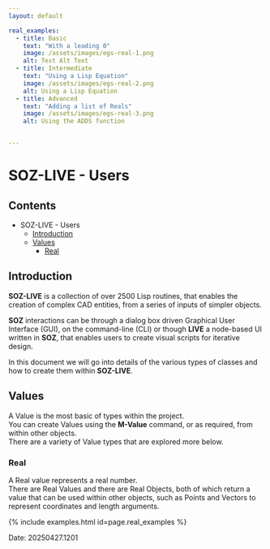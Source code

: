 ```yaml
---
layout: default

real_examples:
  - title: Basic
    text: "With a leading 0"
    image: /assets/images/egs-real-1.png    
    alt: Test Alt Text
  - title: Intermediate
    text: "Using a Lisp Equation"
    image: /assets/images/egs-real-2.png    
    alt: Using a Lisp Equation
  - title: Advanced
    text: "Adding a list of Reals"
    image: /assets/images/egs-real-3.png    
    alt: Using the ADDS function        


---
```

# SOZ-LIVE - Users

## Contents

- SOZ-LIVE - Users
  - [Introduction](#introduction)
  - [Values](#values)
    - [Real](#real)




## Introduction

**SOZ-LIVE** is a collection of over 2500 Lisp routines, that enables the creation of complex CAD entities, from a series of inputs of simpler objects.

**SOZ** interactions can be through a dialog box driven Graphical User Interface (GUI), on the command-line (CLI) or though **LIVE** a node-based UI written in **SOZ**, that enables users to create visual scripts for iterative design.

In this document we will go into details of the various types of classes and how to create them within **SOZ-LIVE**.


## Values

A Value is the most basic of types within the project.  
You can create Values using the **M-Value** command, or as required, from within other objects.  
There are a variety of Value types that are explored more below.  



### Real

A Real value represents a real number.  
There are Real Values and there are Real Objects, both of which return a value that can be used within other objects, such as Points and Vectors to represent coordinates and length arguments.  

{% include examples.html id=page.real_examples %}

Date: 20250427.1201
